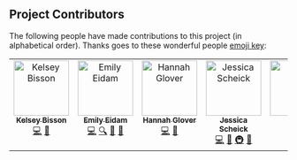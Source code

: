 Project Contributors
--------------------

The following people have made contributions to this project (in alphabetical order).
Thanks goes to these wonderful people [emoji key](https://allcontributors.org/docs/en/emoji-key):

<!-- ALL-CONTRIBUTORS-LIST:START - Do not remove or modify this section -->
<!-- prettier-ignore-start -->
<!-- markdownlint-disable -->
<table>
  <tbody>
    <tr>
      <td align="center" valign="top" width="14.28%"><a href="http://bisson.work"><img src="https://avatars.githubusercontent.com/u/48059682?v=4?s=100" width="100px;" alt="Kelsey Bisson"/><br /><sub><b>Kelsey Bisson</b></sub></a><br /><a href="#code-kelseybisson" title="Code">💻</a> <a href="#ideas-kelseybisson" title="Ideas, Planning, & Feedback">🤔</a></td>
      <td align="center" valign="top" width="14.28%"><a href="https://blogs.oregonstate.edu/coastalseds/"><img src="https://avatars.githubusercontent.com/u/130190809?v=4?s=100" width="100px;" alt="Emily Eidam"/><br /><sub><b>Emily Eidam</b></sub></a><br /><a href="#code-emilyeidam" title="Code">💻</a> <a href="#fundingFinding-emilyeidam" title="Funding Finding">🔍</a> <a href="#ideas-emilyeidam" title="Ideas, Planning, & Feedback">🤔</a> <a href="#projectManagement-emilyeidam" title="Project Management">📆</a></td>
      <td align="center" valign="top" width="14.28%"><a href="https://github.com/gloverha"><img src="https://avatars.githubusercontent.com/u/105296359?v=4?s=100" width="100px;" alt="Hannah Glover"/><br /><sub><b>Hannah Glover</b></sub></a><br /><a href="#code-gloverha" title="Code">💻</a> <a href="#ideas-gloverha" title="Ideas, Planning, & Feedback">🤔</a></td>
      <td align="center" valign="top" width="14.28%"><a href="https://github.com/JessicaS11"><img src="https://avatars.githubusercontent.com/u/11756442?v=4?s=100" width="100px;" alt="Jessica Scheick"/><br /><sub><b>Jessica Scheick</b></sub></a><br /><a href="#code-JessicaS11" title="Code">💻</a> <a href="#ideas-JessicaS11" title="Ideas, Planning, & Feedback">🤔</a> <a href="#infra-JessicaS11" title="Infrastructure (Hosting, Build-Tools, etc)">🚇</a> <a href="#maintenance-JessicaS11" title="Maintenance">🚧</a></td>
      <td align="center" valign="top" width="14.28%"><a href="https://github.com/ChaoEcohydroRS"><img src="https://avatars.githubusercontent.com/u/30786839?v=4?s=100" width="100px;" alt="Chao"/><br /><sub><b>Chao</b></sub></a><br /><a href="#code-ChaoEcohydroRS" title="Code">💻</a> <a href="#ideas-ChaoEcohydroRS" title="Ideas, Planning, & Feedback">🤔</a></td>
    </tr>
  </tbody>
</table>

<!-- markdownlint-restore -->
<!-- prettier-ignore-end -->

<!-- ALL-CONTRIBUTORS-LIST:END -->